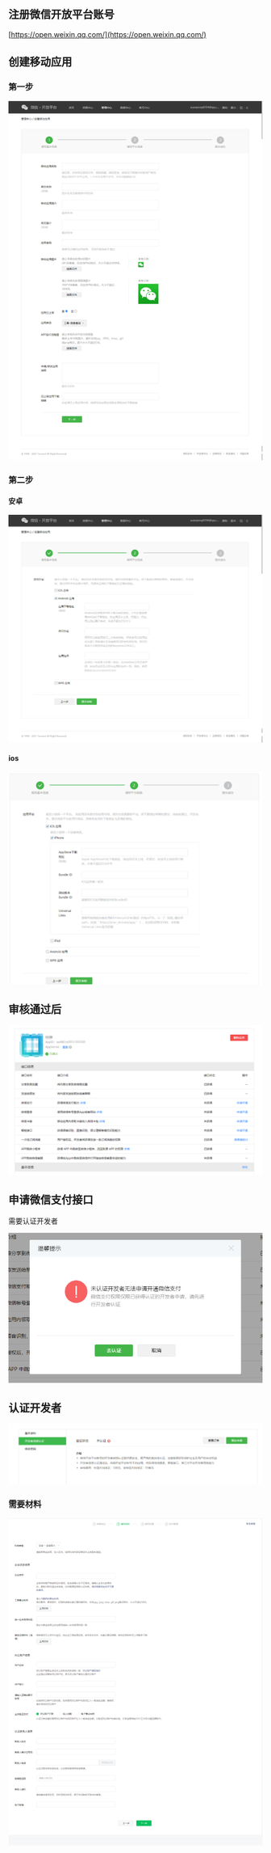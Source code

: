 ## 注册微信开放平台账号

[https://open.weixin.qq.com/](https://open.weixin.qq.com/)

## 创建移动应用

### 第一步

![](assets/【记录】微信支付-注册流程-所需资料/1.png)

### 第二步

#### 安卓

![](assets/【记录】微信支付-注册流程-所需资料/2.png)

#### ios

![](assets/【记录】微信支付-注册流程-所需资料/3.png)


## 审核通过后

![](assets/【记录】微信支付-注册流程-所需资料/4.png)

## 申请微信支付接口

需要认证开发者

![](assets/【记录】微信支付-注册流程-所需资料/5.png)

## 认证开发者

![](assets/【记录】微信支付-注册流程-所需资料/6.png)

### 需要材料

![](assets/【记录】微信支付-注册流程-所需资料/7.png)
